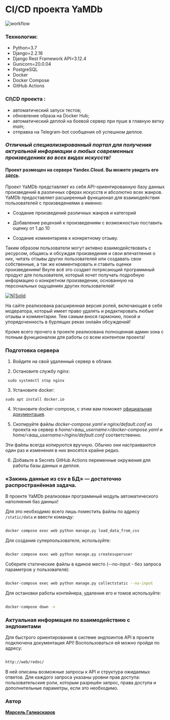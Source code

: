 #  CI/CD проекта YaMDb
![workflow](https://github.com/Kolanser/yamdb_final/actions/workflows/yamdb_workflow.yml/badge.svg)
 
### Технологии:
- Python=3.7
- Django=2.2.16
- Django Rest Framework API=3.12.4
- Gunicorn=20.0.04
- PostgreSQL
- Docker
- Docker Compose
- GitHub Actions

### CI\CD проекта :
-   автоматический запуск тестов;
-   обновление образа на Docker Hub;
-   автоматический деплой на боевой сервер при пуше в главную ветку  _main_;
- отправка на Telegram-bot сообщения об успешном деплое.

### _Отличный специализированный портал для получения актуальной информации о любых современных произведениях во всех видах искусств!_
#### Проект размещен на сервере Yandex.Cloud. Вы можете увидеть его [*здесь*](http://158.160.38.1/api/v1/).
Проект YaMDb представляет из себя API-ориентированную базу данных произведений в различных сферах искусств и абсолютно всех жанров. YaMDb предоставляет расширенный функционал для взаимодействия пользователей с произведениями а именно:

  
* Создание произведений различных жанров и категорий

* Добавление рецензий к произведениям с возможностью поставить оценку от 1 до 10

* Создание комментариев к конкретному отзыву.

 

Таким образом пользователи могут активно взаимодействовать с ресурсом, общаясь и обсуждая произведения и свои впечатления о них, читать отзывы других пользователей или создавать свои собственные, а так же комментировать и ставить оценки произведениям! Вкупе всё это создает потрясающий программный продукт для пользователя, который хочет получать подробную информацию о конкретном произведении, основанную на персональных ощущениях других пользователей!

  

[![N|Solid](https://img.freepik.com/free-photo/businesspeople-at-office-meeting_23-2148908967.jpg?w=2000&t=st=1661689328~exp=1661689928~hmac=9b24a57975b0c56f0d8762a872114722c62c117f7d0c80f979880b2060f72487)]()

  
На сайте реализована расширенная версия ролей, включающая в себя модератора, который имеет право удалять и редактировать любые отзывы и комментарии. Тем самым внося гармонию, покой и упорядоченность в бурлящих реках онлайн обсуждений!


Кроме всего прочего в проекте реализована полноценная админ зона с полным функционалом для работы со всем контентом проекта!


### Подготовка сервера

1.  Войдите на свой удаленный сервер в облаке.
    
2.  Остановите службу nginx:
   

```
 sudo systemctl stop nginx 
```

3.  Установите docker:


```
sudo apt install docker.io 
```

4.  Установите docker-compose, с этим вам поможет  [официальная документация](https://docs.docker.com/compose/install/).
    
5.  Скопируйте файлы  _docker-compose.yaml_  и  _nginx/default.conf_  из проекта на сервер в  _home/<ваш_username>/docker-compose.yaml_  и  _home/<ваш_username>/nginx/default.conf_  соответственно.
    

Эти файлы всегда копируются вручную. Обычно они настраиваются один раз и изменения в них вносятся крайне редко.

6.  Добавьте в Secrets GitHub Actions переменные окружения для работы базы данных и деплоя.


### «Закинь данные из csv в БД» — достаточно распространённая задача.

В проекте YaMDb реализован программный модуль автоматического наполнения баз данных!

Для это необходимо всего лишь поместить файлы по адресу ```/static/data``` и ввести команду:

```sh

docker compose exec web python manage.py load_data_from_csv

```

Для создания суперпользователя, используйте:

```sh

docker compose exec web python manage.py createsuperuser

```

Соберите статические файлы в единое место (--no-input - без запроса параметров у пользователя):

```sh

docker-compose exec web python manage.py collectstatic --no-input

```

Для остановки работы контейнера, удаления его и томов используйте:

```sh

docker-compose down -v

```

  

### Актуальная информация по взаимодействию с эндпоинтами

  

Для быстрого ориентирования в системе эндпоинтов API в проекте подключена документация API! Воспользоваться ей можно пройдя по адресу:

```sh

http://web/redoc/

```

В ней описаны возможные запросы к API и структура ожидаемых ответов. Для каждого запроса указаны уровни прав доступа: пользовательские роли, которым разрешён запрос, права доступа и дополнительные параметры, если это необходимо.

  
  

### Автор

  

[**Марсель Галиаскаров**](https://github.com/Marsel168)